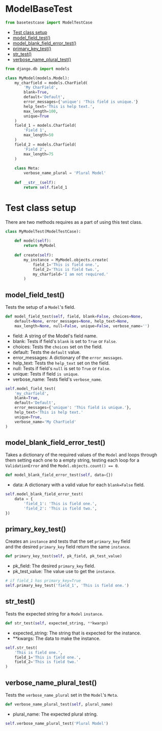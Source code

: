 
# ModelBaseTest
```python
from basetestcase import ModelTestCase
```

- [Test class setup](#Test-class-setup)
- [model_field_test()](#model_field_test)
- [model_blank_field_error_test()](#model_blank_field_error_test)
- [primary_key_test()](#primary_key_test)
- [str_test()](#str_test)
- [verbose_name_plural_test()](#verbose_name_plural_test)

```python
from django.db import models

class MyModel(models.Model):
    my_charfield = models.CharField(
        'My CharField',
        blank=True,
        default='Default',
        error_messages={'unique': 'This field is unique.'}
        help_text='This is help text.',
        max_length=100,
        unique=True
    )
    field_1 = models.Charfield(
        'Field 1',
        max_length=50
    )
    field_2 = models.Charfield(
        'Field 2',
        max_length=75
    )
    
    class Meta:
        verbose_name_plural = 'Plural Model'
    
    def __str__(self):
        return self.field_1
```

# Test class setup
There are two methods requires as a part of using this test class.

```python
class MyModelTest(ModelTestCase):
    
    def model(self):
        return MyModel
    
    def create(self):
        my_instance = MyModel.objects.create(
            field_1='This is field one.',
            field_2='This is field two.',
            my_charfield='I am not required.'
        )
```

## model_field_test()
Tests the setup of a `Model`'s field.

```python
def model_field_test(self, field, blank=False, choices=None,
    default=None, error_messages=None, help_text=None,
    max_length=None, null=False, unique=False, verbose_name='')
```

- field: A string of the Model's field name.
- blank: Tests if field's `blank` is set to `True` or `False`.
- choices: Tests the `choices` set on the field.
- default: Tests the `default` value.
- error_messages: A dictionary of the `error_messages`.
- help_text: Tests the `help_text` set on the field.
- null: Tests if field's `null` is set to `True` or `False`.
- unique: Tests if field `is unique`.
- verbose_name: Tests field's `verbose_name`.

```python
self.model_field_test(
    'my_charfield',
    blank=True,
    default='Default',
    error_messages={'unique': 'This field is unique.'},
    help_text='This is help text.'
    unique=True,
    verbose_name='My CharField'
)
```

## model_blank_field_error_test()
Takes a dictionary of the required values of the `Model` and
loops through them setting each one to a empty string, testing
each loop for a `ValidationError` and the `Model.objects.count() == 0`.
 
```python
def model_blank_field_error_test(self, data={})
```

- data: A dictionary with a valid value for each `blank=False` field.

```python
self.model_blank_field_error_test(
    data = {
        'field_1': 'This is field one.',
        'field_2': 'This is field two.',
})
```

## primary_key_test()
Creates an `instance` and tests that the set `primary_key` field<br />
and the desired `primary_key` field return the same `instance`.

```python
def primary_key_test(self, pk_field, pk_test_value)
```

- pk_field: The desired `primary_key` field.
- pk_test_value: The value use to get the `instance`.

```python
# if field_1 has primary_key=True
self.primary_key_test('field_1', 'This is field one.')
```

## str_test()
Tests the expected string for a `Model` `instance`.

```python
def str_test(self, expected_string, **kwargs)
```

- expected_string: The string that is expected for the instance.
- **kwargs: The data to make the instance.

```python
self.str_test(
    'This is field one.',
    field_1='This is field one.',
    field_2='This is field two.'
)
```

## verbose_name_plural_test()
Tests the `verbose_name_plural` set in the `Model`'s `Meta`.

```python
def verbose_name_plural_test(self, plural_name)
```

- plural_name: The expected plural string.

```python
self.verbose_name_plural_test('Plural Model')
```
